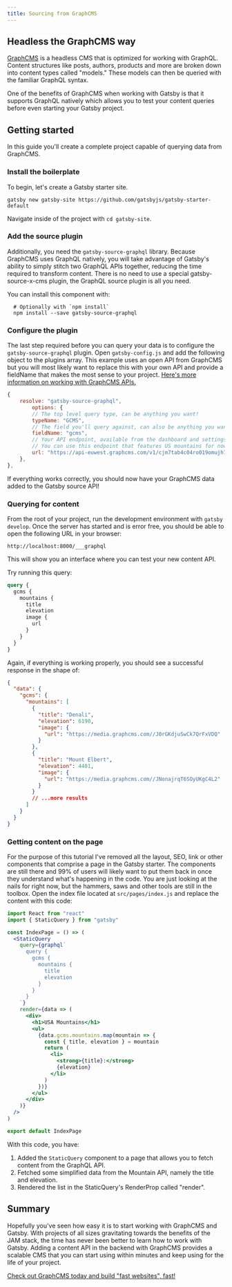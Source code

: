 ```yaml
---
title: Sourcing from GraphCMS
---
```


## Headless the GraphCMS way

[GraphCMS](https://graphcms.com?ref="gatsby-headless-docs-top") is a headless CMS that is optimized for working with GraphQL. Content structures like posts, authors, products and more are broken down into content types called "models." These models can then be queried with the familiar GraphQL syntax.

One of the benefits of GraphCMS when working with Gatsby is that it supports GraphQL natively which allows you to test your content queries before even starting your Gatsby project.

## Getting started

In this guide you'll create a complete project capable of querying data from GraphCMS.

### Install the boilerplate

To begin, let's create a Gatsby starter site.

```shell
gatsby new gatsby-site https://github.com/gatsbyjs/gatsby-starter-default
```

Navigate inside of the project with `cd gatsby-site`.

### Add the source plugin

Additionally, you need the `gatsby-source-graphql` library. Because GraphCMS uses GraphQL natively, you will take advantage of Gatsby's ability to simply stitch two GraphQL APIs together, reducing the time required to transform content. There is no need to use a special gatsby-source-x-cms plugin, the GraphQL source plugin is all you need.

You can install this component with:

```shell
  # Optionally with `npm install`
  npm install --save gatsby-source-graphql
```

### Configure the plugin

The last step required before you can query your data is to configure the `gatsby-source-graphql` plugin. Open `gatsby-config.js` and add the following object to the plugins array. This example uses an open API from GraphCMS but you will most likely want to replace this with your own API and provide a fieldName that makes the most sense to your project. [Here's more information on working with GraphCMS APIs.](https://docs.graphcms.com/developers/api)

```js
{
    resolve: "gatsby-source-graphql",
        options: {
        // The top level query type, can be anything you want!
        typeName: "GCMS",
        // The field you'll query against, can also be anything you want.
        fieldName: "gcms",
        // Your API endpoint, available from the dashboard and settings window.
        // You can use this endpoint that features US mountains for now.
        url: "https://api-euwest.graphcms.com/v1/cjm7tab4c04ro019omujh708u/master",
    },
},
```

If everything works correctly, you should now have your GraphCMS data added to the Gatsby source API!

### Querying for content

From the root of your project, run the development environment with `gatsby develop`. Once the server has started and is error free, you should be able to open the following URL in your browser:

`http://localhost:8000/___graphql`

This will show you an interface where you can test your new content API.

Try running this query:

```graphql
query {
  gcms {
    mountains {
      title
      elevation
      image {
        url
      }
    }
  }
}
```

Again, if everything is working properly, you should see a successful response in the shape of:

```json
{
  "data": {
    "gcms": {
      "mountains": [
        {
          "title": "Denali",
          "elevation": 6190,
          "image": {
            "url": "https://media.graphcms.com//J0rGKdjuSwCk7QrFxVDQ"
          }
        },
        {
          "title": "Mount Elbert",
          "elevation": 4401,
          "image": {
            "url": "https://media.graphcms.com//JNonajrqT6SOyUKgC4L2"
          }
        }
        // ...more results
      ]
    }
  }
}
```

### Getting content on the page

For the purpose of this tutorial I've removed all the layout, SEO, link or other components that comprise a page in the Gatsby starter. The components are still there and 99% of users will likely want to put them back in once they understand what's happening in the code. You are just looking at the nails for right now, but the hammers, saws and other tools are still in the toolbox. Open the index file located at `src/pages/index.js` and replace the content with this code:

```jsx
import React from "react"
import { StaticQuery } from "gatsby"

const IndexPage = () => (
  <StaticQuery
    query={graphql`
      query {
        gcms {
          mountains {
            title
            elevation
          }
        }
      }
    `}
    render={data => (
      <div>
        <h1>USA Mountains</h1>
        <ul>
          {data.gcms.mountains.map(mountain => {
            const { title, elevation } = mountain
            return (
              <li>
                <strong>{title}:</strong>
                {elevation}
              </li>
            )
          })}
        </ul>
      </div>
    )}
  />
)

export default IndexPage
```

With this code, you have:

1. Added the `StaticQuery` component to a page that allows you to fetch content from the GraphQL API.
2. Fetched some simplified data from the Mountain API, namely the title and elevation.
3. Rendered the list in the StaticQuery's RenderProp called "render".

## Summary

Hopefully you've seen how easy it is to start working with GraphCMS and Gatsby. With projects of all sizes gravitating towards the benefits of the JAM stack, the time has never been better to learn how to work with Gatsby. Adding a content API in the backend with GraphCMS provides a scalable CMS that you can start using within minutes and keep using for the life of your project.

[Check out GraphCMS today and build "fast websites", fast!](https://graphcms.com?ref="gatsby-headless-docs-bottom")
